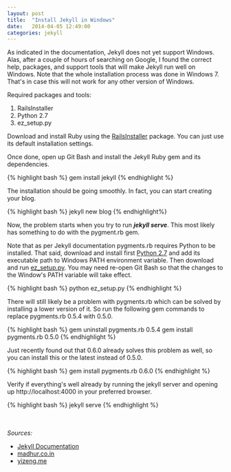 ```yaml
---
layout: post
title:  "Install Jekyll in Windows"
date:   2014-04-05 12:49:00
categories: jekyll
---
```


As indicated in the documentation, Jekyll does not yet support Windows. Alas, after a couple of
hours of searching on Google, I found the correct help, packages, and support tools that will make Jekyll run well
on Windows. Note that the whole installation process was done in Windows 7. That's in case this will not work for any
other version of Windows.

Required packages and tools:

1. RailsInstaller
2. Python 2.7
3. ez_setup.py

Download and install Ruby using the [RailsInstaller] package. You can just use its default installation settings.

Once done, open up Git Bash and install the Jekyll Ruby gem and its dependencies.

{% highlight bash %}
gem install jekyll
{% endhighlight %}

The installation should be going smoothly. In fact, you can start creating your blog.

{% highlight bash %}
jekyll new blog
{% endhighlight%}

Now, the problem starts when you try to run *__jekyll serve__*. This most likely has something to do with the
pygment.rb gem. 

Note that as per Jekyll documentation pygments.rb requires Python to be installed. That said, download and install first 
[Python 2.7] and add its executable path to Windows PATH environment variable. Then download and run [ez_setup.py]. You may need re-open Git Bash so that the changes to the Window's PATH variable will take effect.

{% highlight bash %}
python ez_setup.py 
{% endhighlight %}

There will still likely be a problem with pygments.rb which can be solved by installing a lower version of it. So run the following gem commands to replace pygments.rb 0.5.4 with 0.5.0.

{% highlight bash %}
gem uninstall pygments.rb 0.5.4
gem install pygments.rb 0.5.0
{% endhighlight %}

Just recently found out that 0.6.0 already solves this problem as well, so you can install this or the latest instead of 0.5.0.

{% highlight bash %}
gem install pygments.rb 0.6.0
{% endhighlight %}

Verify if everything's well already by running the jekyll server and opening up http://localhost:4000 in your preferred browser.

{% highlight bash %}
jekyll serve
{% endhighlight %}

<br /><br />
*Sources:*

* [Jekyll Documentation]
* [madhur.co.in]
* [yizeng.me]

[RailsInstaller]: http://railsinstaller.org/en
[Python 2.7]: https://www.python.org/download/
[ez_setup.py]: https://pypi.python.org/pypi/setuptools
[yizeng.me]: http://yizeng.me/2013/05/10/setup-jekyll-on-windows
[Jekyll Documentation]: http://jekyllrb.com/docs/installation/
[madhur.co.in]: http://www.madhur.co.in/blog/2011/09/01/runningjekyllwindows.html